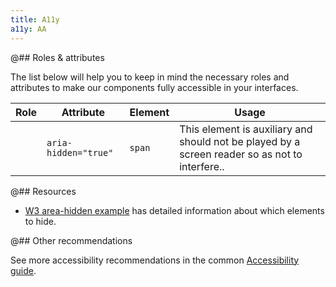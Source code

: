 ```yaml
---
title: A11y
a11y: AA
---
```


@## Roles & attributes

The list below will help you to keep in mind the necessary roles and attributes to make our components fully accessible in your interfaces.

| Role | Attribute            | Element | Usage                                                                                          |
| ---- | -------------------- | ------- | ---------------------------------------------------------------------------------------------- |
|      | `aria-hidden="true"` | `span`  | This element is auxiliary and should not be played by a screen reader so as not to interfere.. |

@## Resources

- [W3 area-hidden example](https://developer.mozilla.org/en-US/docs/Web/Accessibility/ARIA/Attributes/aria-hidden) has detailed information about which elements to hide.

@## Other recommendations

See more accessibility recommendations in the common [Accessibility guide](/core-principles/a11y/).
